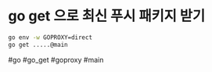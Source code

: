 # go get 으로 최신 푸시 패키지 받기

```bash
go env -w GOPROXY=direct
go get .....@main
```

#go #go_get #goproxy #main